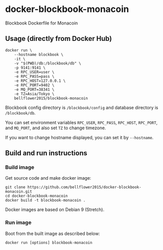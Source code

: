 # docker-blockbook-monacoin

Blockbook Dockerfile for Monacoin

## Usage (directly from Docker Hub)

```
docker run \
    --hostname blockbook \
    -it \
    -v "$(PWD)/db:/blockbook/db" \
    -p 9141:9141 \
    -e RPC_USER=user \
    -e RPC_PASS=pass \
    -e RPC_HOST=127.0.0.1 \
    -e RPC_PORT=9402 \
    -e MQ_PORT=38341 \
    -e TZ=Asia/Tokyo \
    bellflower2015/blockbook-monacoin
```

Blockbook config directory is `/blockbook/config` and database directory is `/blockbook/db`.

You can set environment variables `RPC_USER`, `RPC_PASS`, `RPC_HOST`, `RPC_PORT`, and `MQ_PORT`, and also set `TZ` to change timezone.

If you want to change hostname displayed, you can set it by `--hostname`.

## Build and run instructions

### Build image

Get source code and make docker image:

```
git clone https://github.com/bellflower2015/docker-blockbook-monacoin.git
cd docker-blockbook-monacoin
docker build -t blockbook-monacoin .
```

Docker images are based on Debian 9 (Stretch).

### Run image

Boot from the built image as described below:

```
docker run [options] blockbook-monacoin
```
